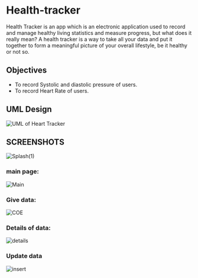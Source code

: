 # Health-tracker

Health Tracker is an app which is an electronic application used to record and manage healthy living statistics and measure progress, but what does it really mean? A health tracker is a way to take all your data and put it together to form a meaningful picture of your overall lifestyle, be it healthy or not so.

## Objectives
* To record Systolic and diastolic pressure of users.
* To record Heart Rate of users.

## UML Design
![UML of Heart Tracker](https://user-images.githubusercontent.com/104196471/175789245-2a5fd874-e7e1-4328-bbaf-c4e72fb003e7.png)

## SCREENSHOTS

![Splash(1)](https://user-images.githubusercontent.com/62686801/180516268-2314c8c8-842a-4710-94a4-fe6275a782bb.png)

### main page:

![Main](https://user-images.githubusercontent.com/62686801/180516337-30eb616c-3320-4d01-a0c5-b380d2b4d3f5.png)

### Give data:

![COE](https://user-images.githubusercontent.com/62686801/180516404-9605388c-c1c5-42b6-8413-3ad605a2c4ce.png)

### Details of data:

![details](https://user-images.githubusercontent.com/62686801/180516458-611bf440-c5ff-43b0-8d84-31b3a1ef45ad.png)

### Update data

![insert](https://user-images.githubusercontent.com/62686801/180516480-46c012a8-40a7-4fd6-9073-2cf06e8579ea.png)



